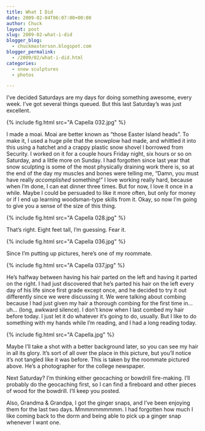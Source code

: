 ```yaml
---
title: What I Did
date: 2009-02-04T06:07:00+00:00
author: Chuck
layout: post
slug: 2009-02-what-i-did
blogger_blog:
  - chuckmasterson.blogspot.com
blogger_permalink:
  - /2009/02/what-i-did.html
categories:
  - snow sculptures
  - photos

---
```


I’ve decided Saturdays are my days for doing something awesome, every week.
I’ve got several things queued. But this last Saturday’s was just excellent.

{% include fig.html src="A Capella 032.jpg" %}

I made a moai. Moai are better known as “those Easter Island heads”. To make
it, I used a huge pile that the snowplow had made, and whittled it into this
using a hatchet and a crappy plastic snow shovel I borrowed from Security. I
worked on it for a couple hours Friday night, six hours or so on Saturday, and
a little more on Sunday. I had forgotten since last year that snow sculpting is
some of the most physically draining work there is, so at the end of the day my
muscles and bones were telling me, “Damn, you must have really *accomplished*
something!” I love working really hard, because when I’m done, I can eat dinner
three times. But for now, I love it once in a while. Maybe I could be persuaded
to like it more often, but only for money or if I end up learning woodsman-type
skills from it. Okay, so now I’m going to give you a sense of the size of this
thing.

{% include fig.html src="A Capella 028.jpg" %}

That’s right. Eight feet tall, I’m guessing. Fear it.

{% include fig.html src="A Capella 036.jpg" %}

Since I’m putting up pictures, here’s one of my roommate.

{% include fig.html src="A Capella 037.jpg" %}

He’s halfway between having his hair parted on the left and having it parted on
the right. I had just discovered that he’s parted his hair on the left every
day of his life since first grade except once, and he decided to try it out
differently since we were discussing it. We were talking about combing because
I had just given my hair a thorough combing for the first time in… uh… (long,
awkward silence). I don’t know when I last combed my hair before today. I just
let it do whatever it’s going to do, usually. But I like to do something with
my hands while I’m reading, and I had a long reading today.

{% include fig.html src="A Capella.jpg" %} 

Maybe I’ll take a shot with a better background later, so you can see my hair
in all its glory. It’s sort of all over the place in this picture, but you’ll
notice it’s not tangled like it was before. This is taken by the roommate
pictured above. He’s a photographer for the college newspaper.

Next Saturday? I’m thinking either geocaching or bowdrill fire-making. I’ll
probably do the geocaching first, so I can find a fireboard and other pieces of
wood for the bowdrill. I’ll keep you posted.

Also, Grandma & Grandpa, I got the ginger snaps, and I’ve been enjoying them
for the last two days. Mmmmmmmmmm. I had forgotten how much I like coming back
to the dorm and being able to pick up a ginger snap whenever I want one.
